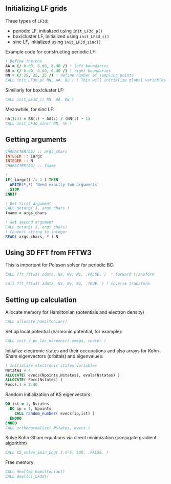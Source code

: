 

## Initializing LF grids

Three types of `LF3d`:

- periodic LF, initialized using `init_LF3d_p()`
- box/cluster LF, initialized using `init_LF3d_c()`
- sinc LF, initialized using `init_LF3d_sinc()`

Example code for constructing periodic LF:

```fortran
! Define the box
AA = (/ 0.d0, 0.d0, 0.d0 /) ! left boundaries
BB = (/ 6.d0, 6.d0, 6.d0 /) ! right boundaries
NN = (/ 25, 25, 25 /) ! define number of sampling points
CALL init_LF3d_p( NN, AA, BB ) ! This will initialize global variables at `m_LF3d`
```

Similiarly for box/cluster LF:
```fortran
CALL init_LF3d_c( NN, AA, BB )
```

Meanwhile, for sinc LF:
```fortran
hh(1:3) = BB(:) - AA(:) / (NN(:) - 1)
CALL init_LF3d_sinc( NN, hh )
```

## Getting arguments

```fortran
CHARACTER(56) :: args_chars
INTEGER :: iargc
INTEGER :: N
CHARACTER(56) :: fname

!
IF( iargc() /= 1 ) THEN
  WRITE(*,*) 'Need exactly two arguments'
  STOP
ENDIF

! Get first argument
CALL getarg( 1, args_chars )
fname = args_chars

! Get second argument
CALL getarg( 2, args_chars)
! Convert string to integer
READ( args_chars, * ) N
```

## Using 3D FFT from FFTW3

This is important for Poisson solver for periodic BC:

```fortran
CALL fft_fftw3( zdata, Nx, Ny, Nz, .FALSE. )  ! forward transform

call fft_fftw3( zdata, Nx, Ny, Nz, .TRUE. ) ! inverse transform
```

## Setting up calculation

Allocate memory for Hamiltonian (potentials and electron density)

```fortran
CALL allocate_hamiltonian()
```

Set up local potential (harmonic potential, for example):

```fortran
CALL init_V_pc_loc_harmonic( omega, center )
```

Initialize electronic states and their occupations and also
arrays for Kohn-Sham eigenvectors (orbitals) and eigenvalues:

```fortran
! Initialize electronic states variables
Nstates = 4
ALLOCATE( evecs(Npoints,Nstates), evals(Nstates) )
ALLOCATE( Focc(Nstates) )
Focc(:) = 2.d0
```

Random initialization of KS eigenvectors:
```fortran
DO ist = 1, Nstates
  DO ip = 1, Npoints
    CALL random_number( evecs(ip,ist) )
  ENDDO
ENDDO
CALL orthonormalize( Nstates, evecs )
```

Solve Kohn-Sham equations via direct minimization (conjugate gradient
algorithm)

```fortran
CALL KS_solve_Emin_pcg( 3.d-5, 100, .FALSE. )
```

Free memory

```fortran
CALL dealloc_hamiltonian()
CALL dealloc_LF3d()
```
